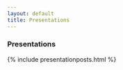 ```yaml
---
layout: default
title: Presentations
---
```


### Presentations

{% include presentationposts.html %}
